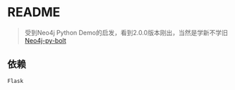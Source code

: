# README

> 受到Neo4j Python Demo的启发，看到2.0.0版本刚出，当然是学新不学旧
> [Neo4j-py-bolt](https://github.com/neo4j-examples/movies-python-bolt)


## 依赖

```bash
Flask
```